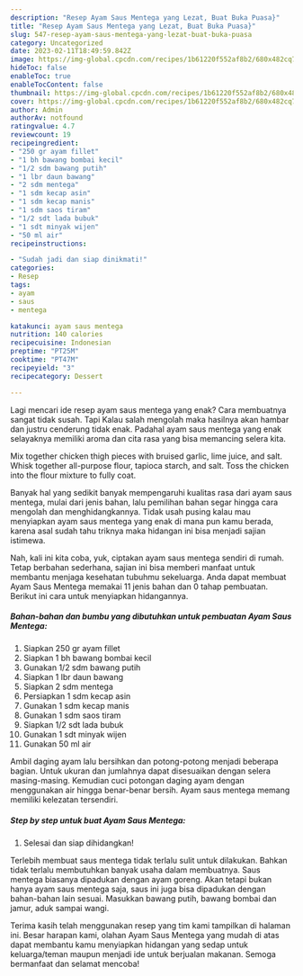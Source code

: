 ```yaml
---
description: "Resep Ayam Saus Mentega yang Lezat, Buat Buka Puasa}"
title: "Resep Ayam Saus Mentega yang Lezat, Buat Buka Puasa}"
slug: 547-resep-ayam-saus-mentega-yang-lezat-buat-buka-puasa
category: Uncategorized
date: 2023-02-11T18:49:59.842Z
image: https://img-global.cpcdn.com/recipes/1b61220f552af8b2/680x482cq70/ayam-saus-mentega-foto-resep-utama.jpg
hideToc: false
enableToc: true
enableTocContent: false
thumbnail: https://img-global.cpcdn.com/recipes/1b61220f552af8b2/680x482cq70/ayam-saus-mentega-foto-resep-utama.jpg
cover: https://img-global.cpcdn.com/recipes/1b61220f552af8b2/680x482cq70/ayam-saus-mentega-foto-resep-utama.jpg
author: Admin
authorAv: notfound
ratingvalue: 4.7
reviewcount: 19
recipeingredient:
- "250 gr ayam fillet"
- "1 bh bawang bombai kecil"
- "1/2 sdm bawang putih"
- "1 lbr daun bawang"
- "2 sdm mentega"
- "1 sdm kecap asin"
- "1 sdm kecap manis"
- "1 sdm saos tiram"
- "1/2 sdt lada bubuk"
- "1 sdt minyak wijen"
- "50 ml air"
recipeinstructions:

- "Sudah jadi dan siap dinikmati!"
categories:
- Resep
tags:
- ayam
- saus
- mentega

katakunci: ayam saus mentega 
nutrition: 140 calories
recipecuisine: Indonesian
preptime: "PT25M"
cooktime: "PT47M"
recipeyield: "3"
recipecategory: Dessert

---
```



Lagi mencari ide resep ayam saus mentega yang enak? Cara membuatnya sangat tidak susah. Tapi Kalau salah mengolah maka hasilnya akan hambar dan justru cenderung tidak enak. Padahal ayam saus mentega yang enak selayaknya memiliki aroma dan cita rasa yang bisa memancing selera kita.


Mix together chicken thigh pieces with bruised garlic, lime juice, and salt. Whisk together all-purpose flour, tapioca starch, and salt. Toss the chicken into the flour mixture to fully coat.

Banyak hal yang sedikit banyak mempengaruhi kualitas rasa dari ayam saus mentega, mulai dari jenis bahan, lalu pemilihan bahan segar hingga cara mengolah dan menghidangkannya. Tidak usah pusing kalau mau menyiapkan ayam saus mentega yang enak di mana pun kamu berada, karena asal sudah tahu triknya maka hidangan ini bisa menjadi sajian istimewa.


Nah, kali ini kita coba, yuk, ciptakan ayam saus mentega sendiri di rumah. Tetap berbahan sederhana, sajian ini bisa memberi manfaat untuk membantu menjaga kesehatan tubuhmu sekeluarga. Anda dapat membuat Ayam Saus Mentega memakai 11 jenis bahan dan 0 tahap pembuatan. Berikut ini cara untuk menyiapkan hidangannya.

<!--inarticleads1-->

##### Bahan-bahan dan bumbu yang dibutuhkan untuk pembuatan Ayam Saus Mentega:

1. Siapkan 250 gr ayam fillet
1. Siapkan 1 bh bawang bombai kecil
1. Gunakan 1/2 sdm bawang putih
1. Siapkan 1 lbr daun bawang
1. Siapkan 2 sdm mentega
1. Persiapkan 1 sdm kecap asin
1. Gunakan 1 sdm kecap manis
1. Gunakan 1 sdm saos tiram
1. Siapkan 1/2 sdt lada bubuk
1. Gunakan 1 sdt minyak wijen
1. Gunakan 50 ml air


Ambil daging ayam lalu bersihkan dan potong-potong menjadi beberapa bagian. Untuk ukuran dan jumlahnya dapat disesuaikan dengan selera masing-masing. Kemudian cuci potongan daging ayam dengan menggunakan air hingga benar-benar bersih. Ayam saus mentega memang memiliki kelezatan tersendiri. 

<!--inarticleads2-->

##### Step by step untuk buat Ayam Saus Mentega:


1. Selesai dan siap dihidangkan!

Terlebih membuat saus mentega tidak terlalu sulit untuk dilakukan. Bahkan tidak terlalu membutuhkan banyak usaha dalam membuatnya. Saus mentega biasanya dipadukan dengan ayam goreng. Akan tetapi bukan hanya ayam saus mentega saja, saus ini juga bisa dipadukan dengan bahan-bahan lain sesuai. Masukkan bawang putih, bawang bombai dan jamur, aduk sampai wangi. 

Terima kasih telah menggunakan resep yang tim kami tampilkan di halaman ini. Besar harapan kami, olahan Ayam Saus Mentega yang mudah di atas dapat membantu kamu menyiapkan hidangan yang sedap untuk keluarga/teman maupun menjadi ide untuk berjualan makanan. Semoga bermanfaat dan selamat mencoba!

